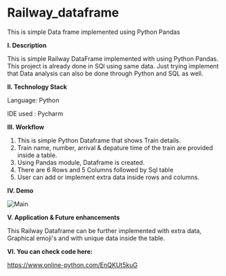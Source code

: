 # Railway_dataframe
This is simple Data frame implemented using Python Pandas 

**I. Description**

This is simple Railway DataFrame implemented with using Python Pandas. This project is already done in SQl using same data.
Just trying implement that Data analysis can also be done through Python and SQL as well.


**II. Technology Stack**

Language: Python

IDE used : Pycharm


**III. Workflow**

1. This is simple Python Dataframe that shows Train details.
2. Train name, number, arrival & depature time of the train are provided inside a table.
3. Using Pandas module, Dataframe is created.
4. There are 6 Rows and 5 Columns followed by Sql table
5. User can add or implement extra data inside rows and columns.



**IV. Demo**

![Main](https://user-images.githubusercontent.com/99798157/181230644-cd0e7480-14dc-4676-8ca6-211e3e0e09ac.JPG)



**V. Application & Future enhancements**

This Railway Dataframe can be further implemented with extra data, Graphical emoji's and with unique data inside the table.



**VI. You can check code here:**

https://www.online-python.com/EnQKUt5kuG
